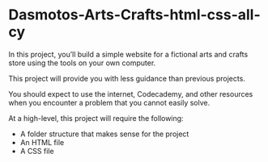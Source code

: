 # Dasmotos-Arts-Crafts-html-css-all-cy

In this project, you’ll build a simple website for a fictional arts and crafts store using the tools on your own computer. 

This project will provide you with less guidance than previous projects.

You should expect to use the internet, Codecademy, and other resources when you encounter a problem that you cannot easily solve.

At a high-level, this project will require the following:

- A folder structure that makes sense for the project
- An HTML file
- A CSS file
